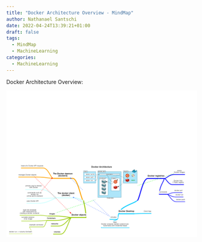 ```yaml
---
title: "Docker Architecture Overview - MindMap"
author: Nathanael Santschi
date: 2022-04-24T13:39:21+01:00
draft: false
tags:
  - MindMap
  - MachineLearning
categories:
  - MachineLearning
---
```


Docker Architecture Overview:   

![Docker Architecture Overview:](/images/DockerArchitecture.png "Preview")
